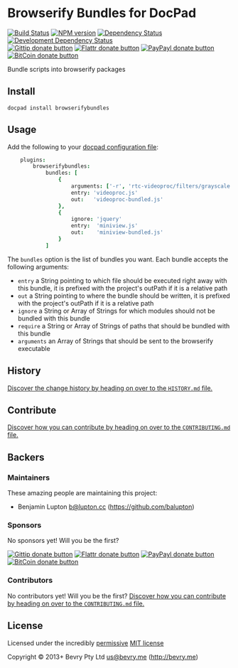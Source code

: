 # Browserify Bundles for DocPad

<!-- BADGES/ -->

[![Build Status](http://img.shields.io/travis-ci/docpad/docpad-plugin-browserifybundles.png?branch=master)](http://travis-ci.org/docpad/docpad-plugin-browserifybundles "Check this project's build status on TravisCI")
[![NPM version](http://badge.fury.io/js/docpad-plugin-browserifybundles.png)](https://npmjs.org/package/docpad-plugin-browserifybundles "View this project on NPM")
[![Dependency Status](https://david-dm.org/docpad/docpad-plugin-browserifybundles.png?theme=shields.io)](https://david-dm.org/docpad/docpad-plugin-browserifybundles)
[![Development Dependency Status](https://david-dm.org/docpad/docpad-plugin-browserifybundles/dev-status.png?theme=shields.io)](https://david-dm.org/docpad/docpad-plugin-browserifybundles#info=devDependencies)<br/>
[![Gittip donate button](http://img.shields.io/gittip/docpad.png)](https://www.gittip.com/docpad/ "Donate weekly to this project using Gittip")
[![Flattr donate button](http://img.shields.io/flattr/donate.png?color=yellow)](http://flattr.com/thing/344188/balupton-on-Flattr "Donate monthly to this project using Flattr")
[![PayPayl donate button](http://img.shields.io/paypal/donate.png?color=yellow)](https://www.paypal.com/cgi-bin/webscr?cmd=_s-xclick&hosted_button_id=QB8GQPZAH84N6 "Donate once-off to this project using Paypal")
[![BitCoin donate button](http://img.shields.io/bitcoin/donate.png?color=yellow)](https://coinbase.com/checkouts/9ef59f5479eec1d97d63382c9ebcb93a "Donate once-off to this project using BitCoin")

<!-- /BADGES -->


Bundle scripts into browserify packages


## Install

```
docpad install browserifybundles
```


## Usage

Add the following to your [docpad configuration file](http://docpad.org/docs/config):

``` coffee
	plugins:
		browserifybundles:
			bundles: [
				{
					arguments: ['-r', 'rtc-videoproc/filters/grayscale']
					entry: 'videoproc.js'
					out:   'videoproc-bundled.js'
				},
				{
					ignore: 'jquery'
					entry:  'miniview.js'
					out:    'miniview-bundled.js'
				}
			]
```

The `bundles` option is the list of bundles you want. Each bundle accepts the following arguments:

- `entry` a String pointing to which file should be executed right away with this bundle, it is prefixed with the project's outPath if it is a relative path
- `out` a String pointing to where the bundle should be written, it is prefixed with the project's outPath if it is a relative path
- `ignore` a String or Array of Strings for which modules should not be bundled with this bundle
- `require` a String or Array of Strings of paths that should be bundled with this bundle
- `arguments` an Array of Strings that should be sent to the browserify executable


<!-- HISTORY/ -->

## History
[Discover the change history by heading on over to the `HISTORY.md` file.](https://github.com/docpad/docpad-plugin-browserifybundles/blob/master/HISTORY.md#files)

<!-- /HISTORY -->


<!-- CONTRIBUTE/ -->

## Contribute

[Discover how you can contribute by heading on over to the `CONTRIBUTING.md` file.](https://github.com/docpad/docpad-plugin-browserifybundles/blob/master/CONTRIBUTING.md#files)

<!-- /CONTRIBUTE -->


<!-- BACKERS/ -->

## Backers

### Maintainers

These amazing people are maintaining this project:

- Benjamin Lupton <b@lupton.cc> (https://github.com/balupton)

### Sponsors

No sponsors yet! Will you be the first?

[![Gittip donate button](http://img.shields.io/gittip/docpad.png)](https://www.gittip.com/docpad/ "Donate weekly to this project using Gittip")
[![Flattr donate button](http://img.shields.io/flattr/donate.png?color=yellow)](http://flattr.com/thing/344188/balupton-on-Flattr "Donate monthly to this project using Flattr")
[![PayPayl donate button](http://img.shields.io/paypal/donate.png?color=yellow)](https://www.paypal.com/cgi-bin/webscr?cmd=_s-xclick&hosted_button_id=QB8GQPZAH84N6 "Donate once-off to this project using Paypal")
[![BitCoin donate button](http://img.shields.io/bitcoin/donate.png?color=yellow)](https://coinbase.com/checkouts/9ef59f5479eec1d97d63382c9ebcb93a "Donate once-off to this project using BitCoin")

### Contributors

No contributors yet! Will you be the first?
[Discover how you can contribute by heading on over to the `CONTRIBUTING.md` file.](https://github.com/docpad/docpad-plugin-browserifybundles/blob/master/CONTRIBUTING.md#files)

<!-- /BACKERS -->


<!-- LICENSE/ -->

## License

Licensed under the incredibly [permissive](http://en.wikipedia.org/wiki/Permissive_free_software_licence) [MIT license](http://creativecommons.org/licenses/MIT/)

Copyright &copy; 2013+ Bevry Pty Ltd <us@bevry.me> (http://bevry.me)

<!-- /LICENSE -->


